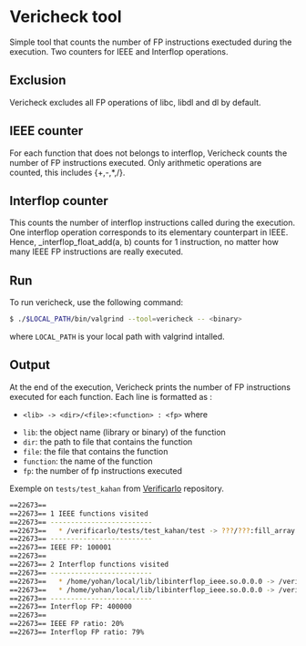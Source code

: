 # Vericheck tool

Simple tool that counts the number of FP instructions exectuded
during the execution. Two counters for IEEE and Interflop operations.

## Exclusion

Vericheck excludes all FP operations of libc, libdl and dl by default.

## IEEE counter

For each function that does not belongs to interflop,
Vericheck counts the number of FP instructions executed.
Only arithmetic operations are counted, this includes {+,-,*,/}.

## Interflop counter

This counts the number of interflop instructions called during the execution.
One interflop operation corresponds to its elementary counterpart
in IEEE. Hence, _interflop_float_add(a, b) counts for 1 instruction,
no matter how many IEEE FP instructions are really executed.

## Run

To run vericheck, use the following command:

```bash
$ ./$LOCAL_PATH/bin/valgrind --tool=vericheck -- <binary>
```

where `LOCAL_PATH` is your local path with valgrind intalled.

## Output

At the end of the execution, Vericheck prints the number of FP instructions executed for each function.
Each line is formatted as :
* `<lib> -> <dir>/<file>:<function> : <fp>`
where
- `lib`:      the object name (library or binary) of the function
- `dir`:      the path to file that contains the function
- `file`:     the file that contains the function
- `function`: the name of the function
- `fp`:       the number of fp instructions executed

Exemple on `tests/test_kahan` from [Verificarlo](https://github.com/verificarlo/verificarlo.git) repository.

```bash
==22673== 
==22673== 1 IEEE functions visited
==22673== -------------------------
==22673== 	* /verificarlo/tests/test_kahan/test -> ???/???:fill_array : 100001
==22673== -------------------------
==22673== IEEE FP: 100001
==22673== 
==22673== 2 Interflop functions visited
==22673== -------------------------
==22673== 	* /home/yohan/local/lib/libinterflop_ieee.so.0.0.0 -> /verificarlo/src/backends/interflop-ieee/interflop_ieee.c:_interflop_add_float : 100000
==22673== 	* /home/yohan/local/lib/libinterflop_ieee.so.0.0.0 -> /verificarlo/src/backends/interflop-ieee/interflop_ieee.c:_interflop_sub_float : 300000
==22673== -------------------------
==22673== Interflop FP: 400000
==22673== 
==22673== IEEE FP ratio: 20%
==22673== Interflop FP ratio: 79%
```
